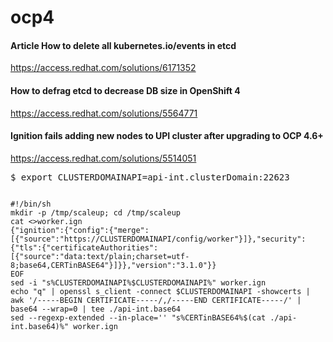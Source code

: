 # ocp4

<h4> Article How to delete all kubernetes.io/events in etcd </h4>

https://access.redhat.com/solutions/6171352

<h4> How to defrag etcd to decrease DB size in OpenShift 4 </h4>

https://access.redhat.com/solutions/5564771

<h4> Ignition fails adding new nodes to UPI cluster after upgrading to OCP 4.6+ </h4>

https://access.redhat.com/solutions/5514051

<pre>$ export CLUSTERDOMAINAPI=api-int.clusterDomain:22623</pre>
<pre style="overflow-y:hidden"><code>
#!/bin/sh
mkdir -p /tmp/scaleup; cd /tmp/scaleup 
cat <<EOF >>worker.ign
{"ignition":{"config":{"merge":[{"source":"https://CLUSTERDOMAINAPI/config/worker"}]},"security":{"tls":{"certificateAuthorities":[{"source":"data:text/plain;charset=utf-8;base64,CERTinBASE64"}]}},"version":"3.1.0"}}
EOF
sed -i "s%CLUSTERDOMAINAPI%$CLUSTERDOMAINAPI%" worker.ign 
echo "q" | openssl s_client -connect $CLUSTERDOMAINAPI -showcerts | awk '/-----BEGIN CERTIFICATE-----/,/-----END CERTIFICATE-----/' | base64 --wrap=0 | tee ./api-int.base64
sed --regexp-extended --in-place='' "s%CERTinBASE64%$(cat ./api-int.base64)%" worker.ign
</code></pre>


